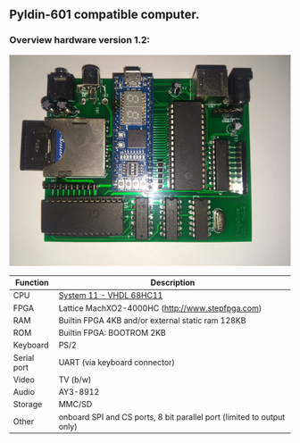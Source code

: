 ## Pyldin-601 compatible computer.

### Overview hardware version 1.2:

![board version 1.2](docs/hw1.2.jpg)

 Function | Description 
----|----
CPU | [System 11 - VHDL 68HC11](http://members.optusnet.com.au/jekent/system11/)
FPGA| Lattice MachXO2-4000HC (http://www.stepfpga.com)
RAM | Builtin FPGA 4KB and/or external static ram 128KB
ROM | Builtin FPGA: BOOTROM 2KB
Keyboard | PS/2
Serial port | UART (via keyboard connector)
Video | TV (b/w)
Audio | AY3-8912
Storage | MMC/SD
Other | onboard SPI and CS ports, 8 bit parallel port (limited to output only)

